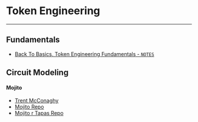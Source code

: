 # Token Engineering

---

## Fundamentals
- [Back To Basics, Token Engineering Fundamentals - `NOTES`](/back-to-basics_token-engineering-fundamentals.md)

## Circuit Modeling

#### Mojito
- [Trent McConaghy](http://www.trent.st/)
- [Mojito Repo](https://github.com/trentmc/mojito)
- [Mojito r Tapas Repo](https://github.com/trentmc/mojito_r_tapas)
